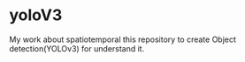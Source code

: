 # yoloV3
My work about spatiotemporal this repository to create Object detection(YOLOv3) for understand it.
